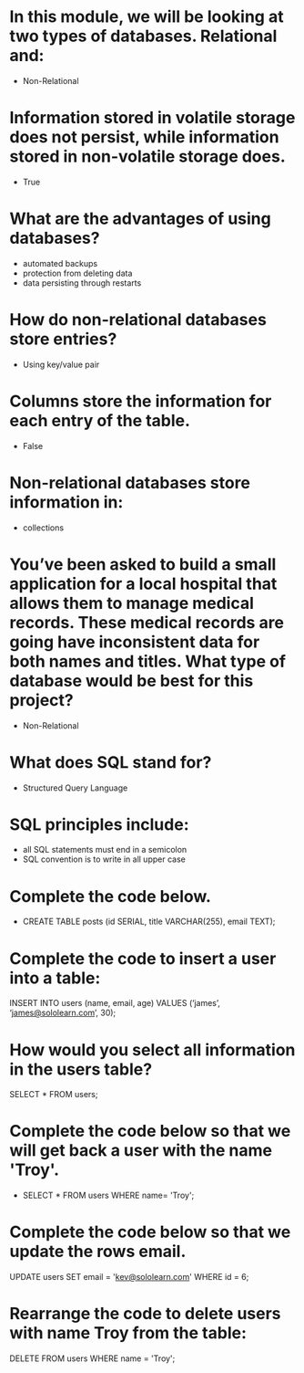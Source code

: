 # In this module, we will be looking at two types of databases.  Relational and:
- Non-Relational

# Information stored in volatile storage does not persist, while information stored in non-volatile storage does.
- True

# What are the advantages of using databases?
- automated backups
- protection from deleting data
- data persisting through restarts

# How do non-relational databases store entries?
- Using key/value pair

# Columns store the information for each entry of the table.
- False

# Non-relational databases store information in:
- collections

# You’ve been asked to build a small application for a local hospital that allows them to manage medical records. These medical records are going have inconsistent data for both names and titles. What type of database would be best for this project?
- Non-Relational

# What does SQL stand for?
- Structured Query Language

# SQL principles include:
- all SQL statements must end in a semicolon
- SQL convention is to write in all upper case

# Complete the code below.
- CREATE TABLE posts
  (id SERIAL,
  title VARCHAR(255),
  email TEXT);

# Complete the code to insert a user into a table:

INSERT INTO users (name, email, age)
 VALUES (‘james’, ‘james@sololearn.com’, 30);

# How would you select all information in the users table?

SELECT * FROM users;

# Complete the code below so that we will get back a user with the name 'Troy'.
- SELECT * FROM users WHERE name= 'Troy';

# Complete the code below so that we update the rows email.
UPDATE users SET
 email = 'kev@sololearn.com'
WHERE id = 6;

# Rearrange the code to delete users with name Troy from the table:

DELETE FROM users WHERE name = 'Troy';